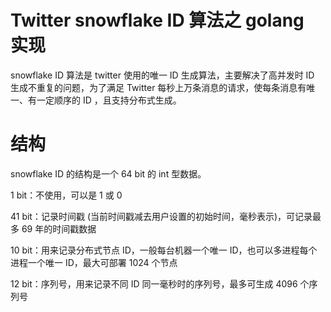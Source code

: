 # Twitter snowflake ID 算法之 golang 实现
snowflake ID 算法是 twitter 使用的唯一 ID 生成算法，主要解决了高并发时 ID 生成不重复的问题，为了满足 Twitter 每秒上万条消息的请求，使每条消息有唯一、有一定顺序的 ID ，且支持分布式生成。

# 结构
snowflake ID 的结构是一个 64 bit 的 int 型数据。

1 bit：不使用，可以是 1 或 0

41 bit：记录时间戳 (当前时间戳减去用户设置的初始时间，毫秒表示)，可记录最多 69 年的时间戳数据

10 bit：用来记录分布式节点 ID，一般每台机器一个唯一 ID，也可以多进程每个进程一个唯一 ID，最大可部署 1024 个节点

12 bit：序列号，用来记录不同 ID 同一毫秒时的序列号，最多可生成 4096 个序列号
